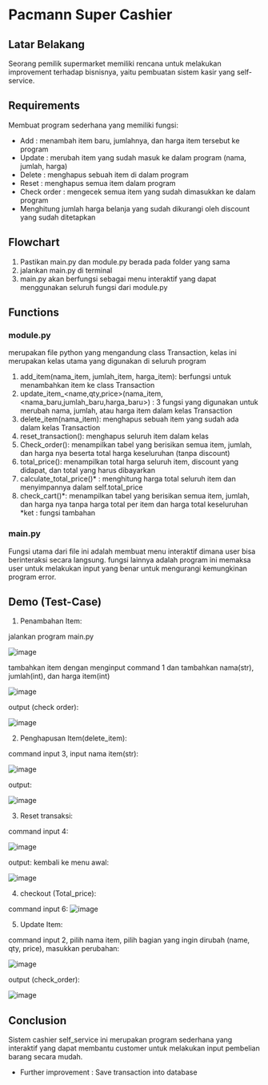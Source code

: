 # Pacmann Super Cashier
## Latar Belakang
Seorang pemilik supermarket memiliki rencana untuk melakukan improvement terhadap bisnisnya, yaitu pembuatan sistem kasir yang self-service.

## Requirements
Membuat program sederhana yang memiliki fungsi:
- Add : menambah item baru, jumlahnya, dan harga item tersebut ke program
- Update : merubah item yang sudah masuk ke dalam program (nama, jumlah, harga)
- Delete : menghapus sebuah item di dalam program
- Reset : menghapus semua item dalam program
- Check order : mengecek semua item yang sudah dimasukkan ke dalam program
- Menghitung jumlah harga belanja yang sudah dikurangi oleh discount yang sudah ditetapkan

## Flowchart
1. Pastikan main.py dan module.py berada pada folder yang sama
2. jalankan main.py di terminal
3. main.py akan berfungsi sebagai menu interaktif yang dapat menggunakan seluruh fungsi dari module.py

## Functions
### module.py
merupakan file python yang mengandung class Transaction, kelas ini merupakan kelas utama yang digunakan di seluruh program
1. add_item(nama_item, jumlah_item, harga_item): berfungsi untuk menambahkan item ke class Transaction
2. update_item_<name,qty,price>(nama_item, <nama_baru,jumlah_baru,harga_baru>) : 3 fungsi yang digunakan untuk merubah nama, jumlah, atau harga item dalam kelas Transaction
3. delete_item(nama_item): menghapus sebuah item yang sudah ada dalam kelas Transaction
4. reset_transaction(): menghapus seluruh item dalam kelas
5. Check_order(): menampilkan tabel yang berisikan semua item, jumlah, dan harga nya beserta total harga keseluruhan (tanpa discount)
6. total_price(): menampilkan total harga seluruh item, discount yang didapat, dan total yang harus dibayarkan
7. calculate_total_price()* : menghitung harga total seluruh item dan menyimpannya dalam self.total_price
8. check_cart()*: menampilkan tabel yang berisikan semua item, jumlah, dan harga nya tanpa harga total per item dan harga total keseluruhan
*ket : fungsi tambahan

### main.py
Fungsi utama dari file ini adalah membuat menu interaktif dimana user bisa berinteraksi secara langsung. fungsi lainnya adalah program ini memaksa user untuk melakukan input yang benar untuk mengurangi kemungkinan program error.

## Demo (Test-Case)
1. Penambahan Item:

jalankan program main.py

![image](https://github.com/user-attachments/assets/f66f5979-49dd-4e3b-8456-397db9c473d3)

tambahkan item dengan menginput command 1 dan tambahkan nama(str), jumlah(int), dan harga item(int)

![image](https://github.com/user-attachments/assets/2cf20f9b-59fd-455e-82e8-97a72c3af95b)

output (check order):

![image](https://github.com/user-attachments/assets/749ce9df-0fe2-4cea-9810-92b8c7ba0fc9)

2. Penghapusan Item(delete_item):

command input 3, input nama item(str):

![image](https://github.com/user-attachments/assets/679a8e0f-fc62-42ac-b78a-2db7eac64c36)

output:

![image](https://github.com/user-attachments/assets/a1e10347-f75b-415f-b859-05acb89185f1)

3. Reset transaksi:

command input 4:

![image](https://github.com/user-attachments/assets/5cbfcf9d-15b9-45b2-9763-c435cdbdd914)

output:
kembali ke menu awal:

![image](https://github.com/user-attachments/assets/4613a38f-1bd5-42f2-be9c-6b720cd5d49c)

4. checkout (Total_price):

command input 6:
![image](https://github.com/user-attachments/assets/823d07a1-988a-49cc-97a8-7e04dded6a06)

5. Update Item:

command input 2, pilih nama item, pilih bagian yang ingin dirubah (name, qty, price), masukkan perubahan:

![image](https://github.com/user-attachments/assets/59558b9d-6864-48ef-8678-a85738e46200)

output (check_order):

![image](https://github.com/user-attachments/assets/8246bb68-81ac-43b7-adbf-12baa18ea6cb)


## Conclusion
Sistem cashier self_service ini merupakan program sederhana yang interaktif yang dapat membantu customer untuk melakukan input pembelian barang secara mudah.

- Further improvement : Save transaction into database

